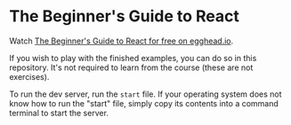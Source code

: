 # The Beginner's Guide to React

Watch [The Beginner's Guide to React for free on egghead.io](https://kcd.im/beginner-react).

If you wish to play with the finished examples, you can do so in this repository. It's not required to learn from the course (these are not exercises).

To run the dev server, run the `start` file. If your operating system does not know how to run the "start" file, simply copy its contents into a command terminal to start the server.
